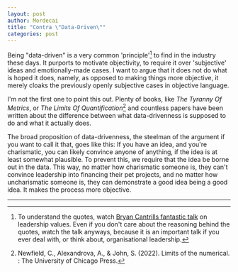 ```yaml
---
layout: post
author: Mordecai
title: "Contra \"Data-Driven\""
categories: post
---
```


Being "data-driven" is a very common 'principle'[^1] to find in the industry
these days. It purports to motivate objectivity, to require it over 'subjective'
ideas and emotionally-made cases. I want to argue that it does not do what is
hoped it does, namely, as opposed to making things more objective, it merely
cloaks the previously openly subjective cases in objective language.

I'm not the first one to point this out. Plenty of books, like _The Tyranny Of
Metrics_, or _The Limits Of Quantification_[^2] and countless papers have been
written about the difference between what data-drivenness is supposed to do and
what it actually does.

The broad proposition of data-drivenness, the steelman of the argument if you
want to call it that, goes like this: If you have an idea, and you're
charismatic, you can likely convince anyone of anything, if the idea is at least
somewhat plausible. To prevent this, we require that the idea be borne out in
the data. This way, no matter how charismatic someone is, they can't convince
leadership into financing their pet projects, and no matter how uncharismatic
someone is, they can demonstrate a good idea being a good idea. It makes the
process more objective.

---
[^1]: To understand the quotes, watch [Bryan Cantrills fantastic
    talk][cantrill-values] on leadership values. Even if you don't care about
    the reasoning behind the quotes, watch the talk anyways, because it is an
    important talk if you ever deal with, or think about, organisational
    leadership.

[^2]: Newfield, C., Alexandrova, A., & John, S. (2022). Limits of the
    numerical. : The University of Chicago Press.

[cantrill-values]: https://TODOyoutubelink.com
